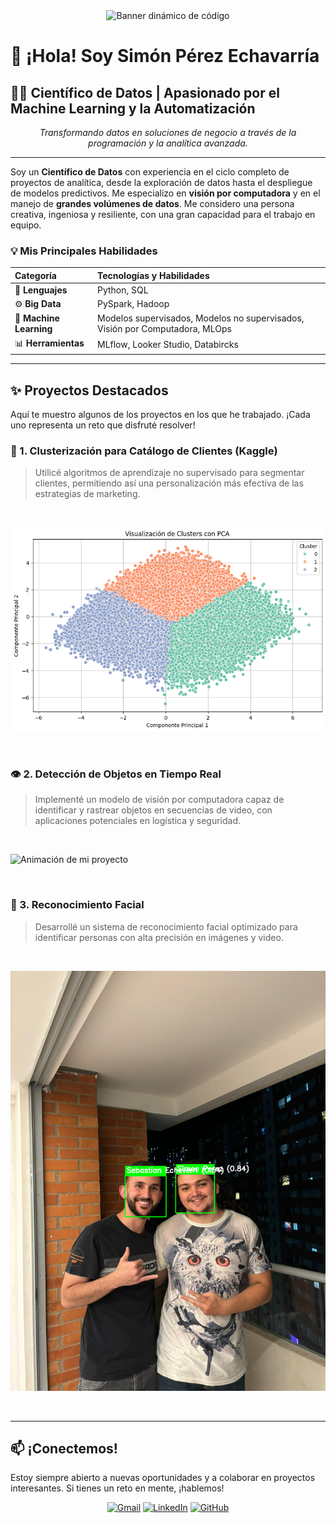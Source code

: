 <div align="center">
  <img src="https-user-images.githubusercontent.com/12345678/123456789-abcdef123456.gif" alt="Banner dinámico de código" width="800"/>
</div>

# 👋 ¡Hola! Soy Simón Pérez Echavarría

## 👨‍💻 Científico de Datos | Apasionado por el Machine Learning y la Automatización

<p align="center">
  <em>Transformando datos en soluciones de negocio a través de la programación y la analítica avanzada.</em>
</p>

---

Soy un **Científico de Datos** con experiencia en el ciclo completo de proyectos de analítica, desde la exploración de datos hasta el despliegue de modelos predictivos. Me especializo en **visión por computadora** y en el manejo de **grandes volúmenes de datos**. Me considero una persona creativa, ingeniosa y resiliente, con una gran capacidad para el trabajo en equipo.

### 💡 Mis Principales Habilidades

| **Categoría** | **Tecnologías y Habilidades** |
| :--- | :--- |
| 🐍 **Lenguajes** | Python, SQL |
| ⚙️ **Big Data** | PySpark, Hadoop |
| 🧠 **Machine Learning** | Modelos supervisados, Modelos no supervisados, Visión por Computadora, MLOps |
| 📊 **Herramientas** | MLflow, Looker Studio, Databircks |

---

## ✨ Proyectos Destacados

Aquí te muestro algunos de los proyectos en los que he trabajado. ¡Cada uno representa un reto que disfruté resolver!

### 🎯 1. Clusterización para Catálogo de Clientes (Kaggle)
> Utilicé algoritmos de aprendizaje no supervisado para segmentar clientes, permitiendo así una personalización más efectiva de las estrategias de marketing.

<br>

  ![image](https://github.com/spereze27/spereze27/raw/main/443041017-df304023-d3df-49b1-b483-1338d4efd4c9.png)


<br>

### 👁️ 2. Detección de Objetos en Tiempo Real
> Implementé un modelo de visión por computadora capaz de identificar y rastrear objetos en secuencias de video, con aplicaciones potenciales en logística y seguridad.

<br>


 ![Animación de mi proyecto](https://github.com/spereze27/spereze27/blob/main/LogLinkedIn2-ezgif.com-video-to-gif-converter.gif)


<br>

### 👤 3. Reconocimiento Facial
> Desarrollé un sistema de reconocimiento facial optimizado para identificar personas con alta precisión en imágenes y video.

<br>

  ![image](https://github.com/spereze27/spereze27/blob/main/Reconocimiento%20-%201000155913.jpg_screenshot_19.08.2025.png)

<br>

---

## 📫 ¡Conectemos!

Estoy siempre abierto a nuevas oportunidades y a colaborar en proyectos interesantes. Si tienes un reto en mente, ¡hablemos!

<p align="center">
  <a href="mailto:spebaru60@gmail.com"><img src="https://img.shields.io/badge/Gmail-D14836?style=for-the-badge&logo=gmail&logoColor=white" alt="Gmail"/></a>
  <a href="https://www.linkedin.com/in/simon-perez-echavarria-bb2318267"><img src="https://img.shields.io/badge/LinkedIn-0077B5?style=for-the-badge&logo=linkedin&logoColor=white" alt="LinkedIn"/></a>
  <a href="https://github.com/spereze27"><img src="https://img.shields.io/badge/GitHub-100000?style=for-the-badge&logo=github&logoColor=white" alt="GitHub"/></a>
</p>
